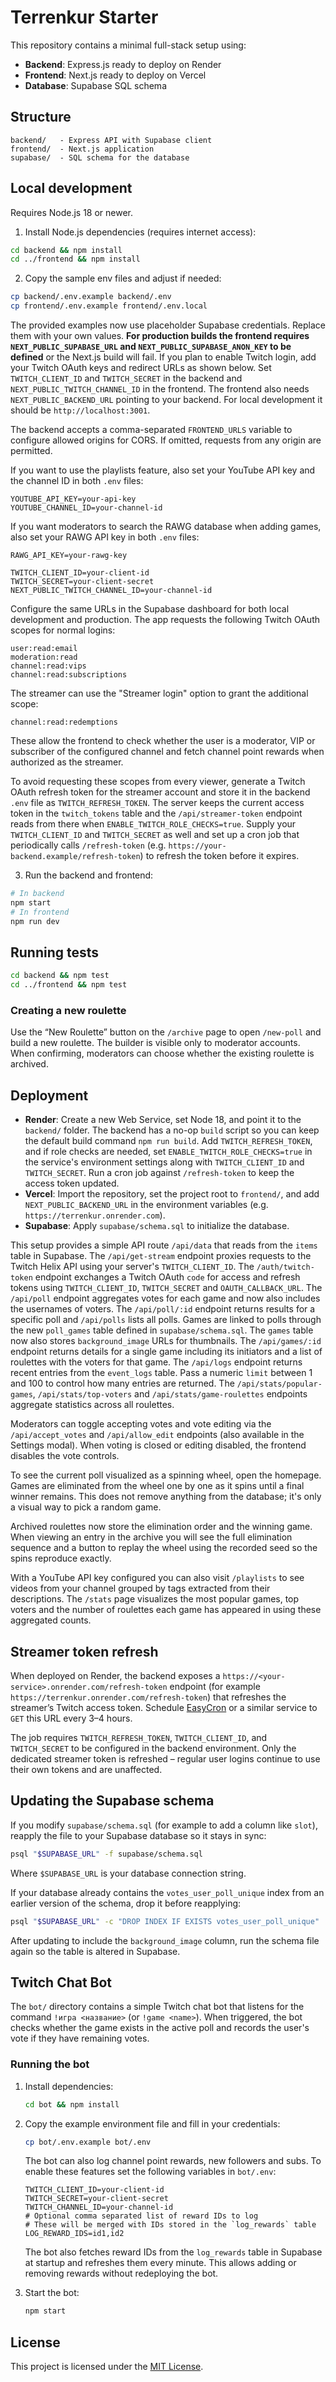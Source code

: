 # Terrenkur Starter

This repository contains a minimal full-stack setup using:

- **Backend**: Express.js ready to deploy on Render
- **Frontend**: Next.js ready to deploy on Vercel
- **Database**: Supabase SQL schema

## Structure

```
backend/   - Express API with Supabase client
frontend/  - Next.js application
supabase/  - SQL schema for the database
```

## Local development

Requires Node.js 18 or newer.

1. Install Node.js dependencies (requires internet access):

```bash
cd backend && npm install
cd ../frontend && npm install
```

2. Copy the sample env files and adjust if needed:

```bash
cp backend/.env.example backend/.env
cp frontend/.env.example frontend/.env.local
```

The provided examples now use placeholder Supabase credentials. Replace them
with your own values. **For production builds the frontend requires `NEXT_PUBLIC_SUPABASE_URL`
and `NEXT_PUBLIC_SUPABASE_ANON_KEY` to be defined** or the Next.js build will fail.
If you plan to enable Twitch login, add your Twitch OAuth
keys and redirect URLs as shown
below. Set `TWITCH_CLIENT_ID` and `TWITCH_SECRET` in the backend and
`NEXT_PUBLIC_TWITCH_CHANNEL_ID` in the frontend. The frontend also needs `NEXT_PUBLIC_BACKEND_URL` pointing to your
backend. For local development it should be `http://localhost:3001`.

The backend accepts a comma-separated `FRONTEND_URLS` variable to configure
allowed origins for CORS. If omitted, requests from any origin are permitted.

If you want to use the playlists feature, also set your YouTube API key and the
channel ID in both `.env` files:

```
YOUTUBE_API_KEY=your-api-key
YOUTUBE_CHANNEL_ID=your-channel-id
```

If you want moderators to search the RAWG database when adding games, also set
your RAWG API key in both `.env` files:

```
RAWG_API_KEY=your-rawg-key
```

```
TWITCH_CLIENT_ID=your-client-id
TWITCH_SECRET=your-client-secret
NEXT_PUBLIC_TWITCH_CHANNEL_ID=your-channel-id
```
Configure the same URLs in the Supabase dashboard for both local development
and production. The app requests the following Twitch OAuth scopes for normal
logins:

```
user:read:email
moderation:read
channel:read:vips
channel:read:subscriptions
```
The streamer can use the "Streamer login" option to grant the additional scope:

```
channel:read:redemptions
```
These allow the frontend to check whether the user is a moderator, VIP or
subscriber of the configured channel and fetch channel point rewards when
authorized as the streamer.

To avoid requesting these scopes from every viewer, generate a Twitch OAuth
refresh token for the streamer account and store it in the backend `.env` file
as `TWITCH_REFRESH_TOKEN`. The server keeps the current access token in the
`twitch_tokens` table and the `/api/streamer-token` endpoint reads from there
when `ENABLE_TWITCH_ROLE_CHECKS=true`. Supply your `TWITCH_CLIENT_ID` and
`TWITCH_SECRET` as well and set up a cron job that periodically calls
`/refresh-token` (e.g. `https://your-backend.example/refresh-token`) to refresh
the token before it expires.

3. Run the backend and frontend:

```bash
# In backend
npm start
# In frontend
npm run dev
```

## Running tests

```bash
cd backend && npm test
cd ../frontend && npm test
```

### Creating a new roulette

Use the “New Roulette” button on the `/archive` page to open `/new-poll` and build a new roulette. The builder is visible only to moderator accounts. When confirming, moderators can choose whether the existing roulette is archived.

## Deployment

- **Render**: Create a new Web Service, set Node 18, and point it to the
  `backend/` folder. The backend has a no-op `build` script so you can keep the
  default build command `npm run build`. Add `TWITCH_REFRESH_TOKEN`, and if
  role checks are needed, set `ENABLE_TWITCH_ROLE_CHECKS=true` in the service's
  environment settings along with `TWITCH_CLIENT_ID` and `TWITCH_SECRET`. Run a
  cron job against `/refresh-token` to keep the access token updated.
- **Vercel**: Import the repository, set the project root to `frontend/`, and add
  `NEXT_PUBLIC_BACKEND_URL` in the environment variables (e.g.
  `https://terrenkur.onrender.com`).
- **Supabase**: Apply `supabase/schema.sql` to initialize the database.

This setup provides a simple API route `/api/data` that reads from the `items` table in Supabase.
The `/api/get-stream` endpoint proxies requests to the Twitch Helix API using your server's `TWITCH_CLIENT_ID`.
The `/auth/twitch-token` endpoint exchanges a Twitch OAuth `code` for access and refresh tokens using `TWITCH_CLIENT_ID`, `TWITCH_SECRET` and `OAUTH_CALLBACK_URL`.
The `/api/poll` endpoint aggregates votes for each game and now also includes the usernames of voters.
The `/api/poll/:id` endpoint returns results for a specific poll and `/api/polls` lists all polls.
Games are linked to polls through the new `poll_games` table defined in `supabase/schema.sql`.
The `games` table now also stores `background_image` URLs for thumbnails.
The `/api/games/:id` endpoint returns details for a single game including
its initiators and a list of roulettes with the voters for that game.
The `/api/logs` endpoint returns recent entries from the `event_logs` table.
Pass a numeric `limit` between 1 and 100 to control how many entries are
returned.
The `/api/stats/popular-games`, `/api/stats/top-voters` and
`/api/stats/game-roulettes` endpoints aggregate statistics across all roulettes.

Moderators can toggle accepting votes and vote editing via the `/api/accept_votes` and `/api/allow_edit` endpoints (also available in the Settings modal). When voting is closed or editing disabled, the frontend disables the vote controls.

To see the current poll visualized as a spinning wheel, open the homepage. Games are eliminated from the wheel one by one as it spins until a final winner remains. This does not remove anything from the database; it's only a visual way to pick a random game.

Archived roulettes now store the elimination order and the winning game. When viewing an entry in the archive you will see the full elimination sequence and a button to replay the wheel using the recorded seed so the spins reproduce exactly.

With a YouTube API key configured you can also visit `/playlists` to see videos from your channel grouped by tags extracted from their descriptions.
The `/stats` page visualizes the most popular games, top voters and the number of roulettes each game has appeared in using these aggregated counts.

## Streamer token refresh

When deployed on Render, the backend exposes a `https://<your-service>.onrender.com/refresh-token` endpoint (for example `https://terrenkur.onrender.com/refresh-token`) that refreshes the streamer’s Twitch access token. Schedule [EasyCron](https://www.easycron.com/) or a similar service to `GET` this URL every 3–4 hours.

The job requires `TWITCH_REFRESH_TOKEN`, `TWITCH_CLIENT_ID`, and `TWITCH_SECRET` to be configured in the backend environment. Only the dedicated streamer token is refreshed – regular user logins continue to use their own tokens and are unaffected.

## Updating the Supabase schema

If you modify `supabase/schema.sql` (for example to add a column like `slot`), reapply the file to your Supabase database so it stays in sync:

```bash
psql "$SUPABASE_URL" -f supabase/schema.sql
```

Where `$SUPABASE_URL` is your database connection string.

If your database already contains the `votes_user_poll_unique` index from an
earlier version of the schema, drop it before reapplying:

```bash
psql "$SUPABASE_URL" -c "DROP INDEX IF EXISTS votes_user_poll_unique"
```

After updating to include the `background_image` column, run the schema file
again so the table is altered in Supabase.


## Twitch Chat Bot

The `bot/` directory contains a simple Twitch chat bot that listens for the
command `!игра <название>` (or `!game <name>`). When triggered, the bot checks
whether the game exists in the active poll and records the user's vote if they
have remaining votes.

### Running the bot

1. Install dependencies:
   ```bash
   cd bot && npm install
   ```
2. Copy the example environment file and fill in your credentials:
   ```bash
   cp bot/.env.example bot/.env
   ```
   The bot can also log channel point rewards, new followers and subs.
   To enable these features set the following variables in `bot/.env`:

   ```
   TWITCH_CLIENT_ID=your-client-id
   TWITCH_SECRET=your-client-secret
   TWITCH_CHANNEL_ID=your-channel-id
   # Optional comma separated list of reward IDs to log
   # These will be merged with IDs stored in the `log_rewards` table
   LOG_REWARD_IDS=id1,id2
   ```

   The bot also fetches reward IDs from the `log_rewards` table in Supabase at
   startup and refreshes them every minute. This allows adding or removing
   rewards without redeploying the bot.

3. Start the bot:
   ```bash
   npm start
   ```

## License

This project is licensed under the [MIT License](LICENSE).
